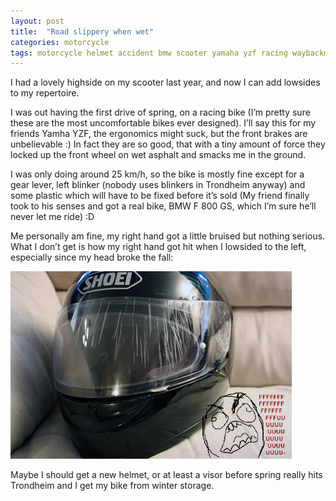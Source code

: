 ```yaml
---
layout: post
title:  "Road slippery when wet"
categories: motorcycle
tags: motorcycle helmet accident bmw scooter yamaha yzf racing waybackmachine
---
```


I had a lovely highside on my scooter last year, and now I can add lowsides to my repertoire.

I was out having the first drive of spring, on a racing bike (I’m pretty sure these are the most uncomfortable bikes ever designed). I’ll say this for my friends Yamha YZF, the ergonomics might suck, but the front brakes are unbelievable :) In fact they are so good, that with a tiny amount of force they locked up the front wheel on wet asphalt and smacks me in the ground.

I was only doing around 25 km/h, so the bike is mostly fine except for a gear lever, left blinker (nobody uses blinkers in Trondheim anyway) and some plastic which will have to be fixed before it’s sold (My friend finally took to his senses and got a real bike, BMW F 800 GS, which I’m sure he’ll never let me ride) :D

Me personally am fine, my right hand got a little bruised but nothing serious. What I don’t get is how my right hand got hit when I lowsided to the left, especially since my head broke the fall:


![Shoei helmet scratched](/images/2010-helmet.jpg)

Maybe I should get a new helmet, or at least a visor before spring really hits Trondheim and I get my bike from winter storage.

